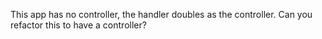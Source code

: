 This app has no controller, the handler doubles as the controller.  Can you refactor this to have a controller?
